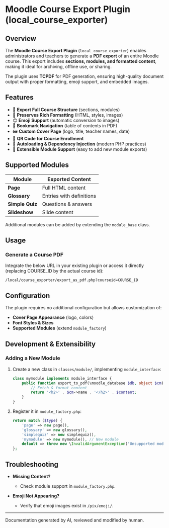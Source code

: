 # Moodle Course Export Plugin (local_course_exporter)

## Overview

The **Moodle Course Export Plugin** (`local_course_exporter`) enables administrators and teachers to generate a **PDF export** of an entire Moodle course. This export includes **sections, modules, and formatted content**, making it ideal for archiving, offline use, or sharing.

The plugin uses **TCPDF** for PDF generation, ensuring high-quality document output with proper formatting, emoji support, and embedded images.

## Features

- 📄 **Export Full Course Structure** (sections, modules)
- 🎨 **Preserves Rich Formatting** (HTML, styles, images)
- 😊 **Emoji Support** (automatic conversion to images)
- 📌 **Bookmark Navigation** (table of contents in PDF)
- 🖼️ **Custom Cover Page** (logo, title, teacher names, date)
- 🔗 **QR Code for Course Enrollment**
- 🔄 **Autoloading & Dependency Injection** (modern PHP practices)
- 🔧 **Extensible Module Support** (easy to add new module exports)

## Supported Modules

| Module     | Exported Content |
|------------|----------------|
| **Page**       | Full HTML content |
| **Glossary**   | Entries with definitions |
| **Simple Quiz** | Questions & answers |
| **Slideshow**  | Slide content |

Additional modules can be added by extending the `module_base` class.

## Usage

### Generate a Course PDF

Integrate the below URL in your existing plugin or access it directly (replacing COURSE_ID by the actual course id):
```
/local/course_exporter/export_as_pdf.php?courseid=COURSE_ID
```

## Configuration

The plugin requires no additional configuration but allows customization of:

- **Cover Page Appearance** (logo, colors)
- **Font Styles & Sizes**
- **Supported Modules** (extend `module_factory`)

## Development & Extensibility

### Adding a New Module

1. Create a new class in `classes/module/`, implementing `module_interface`:
   ```php
   class mymodule implements module_interface {
       public function export_to_pdf(\moodle_database $db, object $cm): string {
           // Fetch & format content
           return '<h2>' . $cm->name . '</h2>' . $content;
       }
   }
   ```

2. Register it in `module_factory.php`:
   ```php
   return match ($type) {
       'page' => new page(),
       'glossary' => new glossary(),
       'simplequiz' => new simplequiz(),
       'mymodule' => new mymodule(), // New module
       default => throw new \InvalidArgumentException("Unsupported module: {$type}"),
   };
   ```

## Troubleshooting

- **Missing Content?**
    - Check module support in `module_factory.php`.

- **Emoji Not Appearing?**
    - Verify that emoji images exist in `/pix/emoji/`.

---

Documentation generated by AI, reviewed and modified by human.
